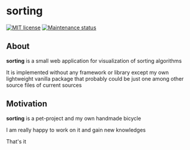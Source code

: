 # sorting

[![MIT license][license-badge]][license-url]
[![Maintenance status][status-badge]][status-url]

## About

**sorting** is a small web application for visualization of sorting algorithms

It is implemented without any framework or library except my own lightweight vanilla package that probably could be just one among other source files of current sources

## Motivation

**sorting** is a pet-project and my own handmade bicycle

I am really happy to work on it and gain new knowledges

That's it

[status-url]: https://github.com/vikian050194/sorting/pulse
[status-badge]: https://img.shields.io/github/last-commit/vikian050194/sorting.svg

[license-url]: https://github.com/vikian050194/sorting/blob/master/LICENSE
[license-badge]: https://img.shields.io/github/license/vikian050194/sorting.svg
